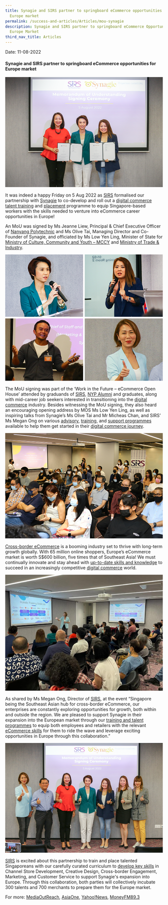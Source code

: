 ```yaml
---
title: Synagie and SIRS partner to springboard eCommerce opportunities for
  Europe market
permalink: /success-and-articles/Articles/mou-synagie
description: Synagie and SIRS partner to springboard eCommerce Opportunities for
  Europe Market
third_nav_title: Articles
---
```


Date: 11-08-2022

<h4>Synagie and SIRS partner to springboard eCommerce opportunities for Europe market</h4>

![MOU signed by Jeanne Liew PCEO NYP and Olive Tai MD Synagie, witnessed by MOS Low Yen Ling](/images/blog/20220811_mou_synagie_1.png)

It was indeed a happy Friday on 5 Aug 2022 as [SIRS](https://www.facebook.com/SIRSNYP) formalised our partnership with [Synagie](https://www.linkedin.com/company/synagie/) to co-develop and roll out a [digital commerce](https://www.sirs.edu.sg/digital-programmes) [talent training](https://www.sirs.edu.sg/about-us/our-partners) and [placement](https://www.sirs.edu.sg/services/career-services) programme to equip Singapore-based workers with the skills needed to venture into eCommerce career opportunities in Europe! 

An MoU was signed by Ms Jeanne Liew, Principal & Chief Executive Officer of [Nanyang Polytechnic](https://www.facebook.com/nanyangpoly) and Ms Olive Tai, Managing Director and Co-Founder of Synagie, and officiated by Ms Low Yen Ling, Minister of State for [Ministry of Culture, Community and Youth – MCCY](https://www.facebook.com/MCCYsg) and [Ministry of Trade & Industry](https://www.facebook.com/MTISingapore). 

![Speakers MOS Low Yen Ling, Olive Tai Synagie, Michaes Synagie and Megan Ong SIRS](/images/blog/20220811_mou_synagie_2.png)

The MoU signing was part of the ‘Work in the Future – eCommerce Open House’ attended by graduands of [SIRS](https://www.facebook.com/SIRSNYP ), [NYP Alumni](https://www.facebook.com/NYP.Alumni) and graduates, along with mid-career job seekers interested in transitioning into the [digital commerce](https://www.sirs.edu.sg/digital-programmes/masterclasses-and-workshops/digital-commerce-visual) industry. Besides witnessing the MoU signing, they also heard an encouraging opening address by MOS Ms Low Yen Ling, as well as inspiring talks from Synagie’s Ms Olive Tai and Mr Micheas Chan, and SIRS’ Ms Megan Ong on various [advisory](https://www.sirs.edu.sg/services/career-services), [training](https://www.sirs.edu.sg/digital-programmes), and [support programmes](https://www.sirs.edu.sg/services/career-services) available to help them get started in their [digital commerce journey](https://www.sirs.edu.sg/digital-programmes/masterclasses-and-workshops/digital-commerce-operations).

![SIRS x Synagie MoU and Open House 5 Aug 2022](/images/blog/20220811_mou_synagie_3.jpeg)

[Cross-border eCommerce](https://www.sirs.edu.sg/digital-programmes/certified-digital-productivity-consultant) is a booming industry set to thrive with long-term growth globally. With 65 million online shoppers, Europe’s eCommerce market is worth S$600 billion, five times that of Southeast Asia! We must continually innovate and stay ahead with [up-to-date skills and knowledge](https://www.sirs.edu.sg/about-us/our-partners) to succeed in an increasingly competitive [digital commerce](https://www.sirs.edu.sg/digital-programmes) world.

![Megan Ong SIRS holistic training solutions](/images/blog/20220811_mou_synagie_4.jpeg)

As shared by Ms Megan Ong, Director of [SIRS](https://www.facebook.com/SIRSNYP), at the event “Singapore being the Southeast Asian hub for cross-border eCommerce, our enterprises are constantly exploring opportunities for growth, both within and outside the region. We are pleased to support Synagie in their expansion into the European market through our [training and talent programmes](https://www.sirs.edu.sg/services/career-services) to equip both employees and retailers with the relevant [eCommerce skills](https://www.sirs.edu.sg/digital-programmes/masterclasses-and-workshops/digital-commerce-operations) for them to ride the wave and leverage exciting opportunities in Europe through this collaboration.”

![Megan SIRS, Tan Jek Min NYP, Jeannie Liew NYP, MOS Low Yen Ling, Olive Tai Synagie](/images/blog/20220811_mou_synagie_5.png)

[SIRS](https://www.facebook.com/SIRSNYP) is excited about this partnership to train and place talented Singaporeans with our carefully curated curriculum to [develop key skills](https://www.sirs.edu.sg/digital-programmes/masterclasses-and-workshops/digital-commerce-operations) in Channel Store Development, Creative Design, Cross-border Engagement, Marketing, and Customer Service to support Synagie's expansion into Europe. Through this collaboration, both parties will collectively incubate 300 talents and 700 merchants to prepare them for the Europe market. 

For more: [MediaOutReach](https://www.media-outreach.com/news/singapore/2022/08/08/155178/synagie-and-singapore-institute-of-retail-studies-partner-to-springboard-ecommerce-career-opportunities-in-european-market/), [AsiaOne](https://www.asiaone.com/business/synagie-and-singapore-institute-retail-studies-partner-springboard-ecommerce-career), [Yahoo!News](https://sg.news.yahoo.com/synagie-singapore-institute-retail-studies-071500892.html), [MoneyFM89.3](https://www.moneyfm893.sg/media-outreach/synagie-and-singapore-institute-of-retail-studies-partner-to-springboard-ecommerce-career-opportunities-in-european-market-9357/)